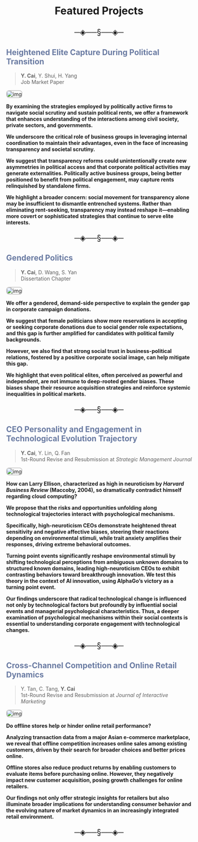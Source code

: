 # <p align="center">Featured Projects</p>

<p align="center" style="font-size:1.5em;">─◈──§──◈─</p>

## <font color=#6A7BA2>Heightened Elite Capture During Political Transition</font><br />

> **Y. Cai**, Y. Shui, H. Yang<br />Job Market Paper

<img 
  src="https://caiyishu.github.io/picx-images-hosting/image.4qrl9sicgk.webp" 
  alt="img" 
  style="max-width:100%; height:auto; border: 2.4px solid #ccc; padding: 0px; border-radius: 8px;"
/>

**By examining the strategies employed by politically active firms to navigate social scrutiny and sustain political rents, we offer a framework that enhances understanding of the interactions among civil society, private sectors, and governments.**

**We underscore the critical role of business groups in leveraging internal coordination to maintain their advantages, even in the face of increasing transparency and societal scrutiny.**

**We suggest that transparency reforms could unintentionally create new asymmetries in political access and that corporate political activities may generate externalities. Politically active business groups, being better positioned to benefit from political engagement, may capture rents relinquished by standalone firms.**

**We highlight a broader concern: social movement for transparency alone may be insufficient to dismantle entrenched systems. Rather than eliminating rent-seeking, transparency may instead reshape it—enabling more covert or sophisticated strategies that continue to serve elite interests.**

<p align="center" style="font-size:1.5em;">─◈──§──◈─</p>

## <font color=#6A7BA2>Gendered Politics</font>

> **Y. Cai**, D. Wang, S. Yan<br />Dissertation Chapter

<img 
  src="https://caiyishu.github.io/picx-images-hosting/Snipaste_2025-06-25_11-39-04.2obslrgwm4.webp" 
  alt="img" 
  style="max-width:100%; height:auto; border: 2.4px solid #ccc; padding: 0px; border-radius: 8px;"
/>

**We offer a gendered, demand-side perspective to explain the gender gap in corporate campaign donations.**

**We suggest that female politicians show more reservations in accepting or seeking corporate donations due to social gender role expectations, and this gap is further amplified for candidates with political family backgrounds.**

**However, we also find that strong social trust in business-political relations, fostered by a positive corporate social image, can help mitigate this gap.**

**We highlight that even political elites, often perceived as powerful and independent, are not immune to deep-rooted gender biases. These biases shape their resource acquisition strategies and reinforce systemic inequalities in political markets.**

<p align="center" style="font-size:1.5em;">─◈──§──◈─</p>

## <font color=#6A7BA2>CEO Personality and Engagement in Technological Evolution Trajectory</font>

> **Y. Cai**, Y. Lin, Q. Fan<br />1st-Round Revise and Resubmission at *Strategic Management Journal*

<img 
  src="https://caiyishu.github.io/picx-images-hosting/Snipaste_2025-06-25_11-50-44.3nrvyxyznk.webp" 
  alt="img" 
  style="max-width:100%; height:auto; border: 2.4px solid #ccc; padding: 0px; border-radius: 8px;"
/>

**How can Larry Ellison, characterized as high in neuroticism by *Harvard Business Review* (Maccoby, 2004), so dramatically contradict himself regarding cloud computing?**

**We propose that the risks and opportunities unfolding along technological trajectories interact with psychological mechanisms.**

**Specifically, high-neuroticism CEOs demonstrate heightened threat sensitivity and negative affective biases, steering their reactions depending on environmental stimuli, while trait anxiety amplifies their responses, driving extreme behavioral outcomes.**

**Turning point events significantly reshape environmental stimuli by shifting technological perceptions from ambiguous unknown domains to structured known domains, leading high-neuroticism CEOs to exhibit contrasting behaviors toward breakthrough innovation. We test this theory in the context of AI innovation, using AlphaGo’s victory as a turning point event.**

**Our findings underscore that radical technological change is influenced not only by technological factors but profoundly by influential social events and managerial psychological characteristics. Thus, a deeper examination of psychological mechanisms within their social contexts is essential to understanding corporate engagement with technological changes.**

<p align="center" style="font-size:1.5em;">─◈──§──◈─</p>

## <font color=#6A7BA2>Cross-Channel Competition and Online Retail Dynamics</font>

> Y. Tan, C. Tang, **Y. Cai**<br />1st-Round Revise and Resubmission at *Journal of Interactive Marketing*

<img 
  src="https://caiyishu.github.io/picx-images-hosting/Snipaste_2025-06-25_12-15-25.8z6sjomis8.webp" 
  alt="img" 
  style="max-width:100%; height:auto; border: 2.4px solid #ccc; padding: 0px; border-radius: 8px;"
/>

**Do offline stores help or hinder online retail performance?**

**Analyzing transaction data from a major Asian e-commerce marketplace, we reveal that offline competition increases online sales among existing customers, driven by their search for broader choices and better prices online.**

**Offline stores also reduce product returns by enabling customers to evaluate items before purchasing online. However, they negatively impact new customer acquisition, posing growth challenges for online retailers.**

**Our findings not only offer strategic insights for retailers but also illuminate broader implications for understanding consumer behavior and the evolving nature of market dynamics in an increasingly integrated retail environment.**

<p align="center" style="font-size:1.5em;">─◈──§──◈─</p>